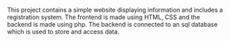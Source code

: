 This project contains a simple website displaying information and includes a registration system. The frontend is made using HTML, CSS and the backend is made using php. The backend is connected to an sql database which is used to store and access data.